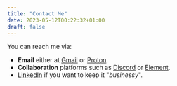 ```yaml
---
title: "Contact Me"
date: 2023-05-12T00:22:32+01:00
draft: false
---
```


You can reach me via:

- **Email** either at [Gmail](mailto:david2araujo5@gmail.com) or [Proton](mailto:david2araujo5@proton.me).
- **Collaboration** platforms such as [Discord](https://discordapp.com/users/david_araujo) or [Element](https://matrix.to/#/@davidjoaraujo:matrix.org).
- [LinkedIn](https://www.linkedin.com/in/david2araujo5/) if you want to keep it "_businessy_".
